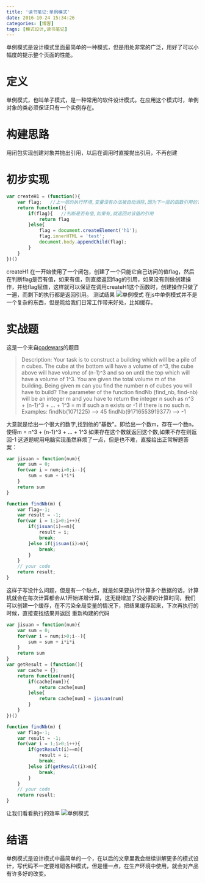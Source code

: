 ```yaml
---
title: '读书笔记:单例模式'
date: 2016-10-24 15:34:26
categories: [博客]
tags: [模式设计,读书笔记]
---
```

单例模式是设计模式里面最简单的一种模式，但是用处非常的广泛，用好了可以小幅度的提示整个页面的性能。
<!-- more -->
# 定义
单例模式，也叫单子模式，是一种常用的软件设计模式。在应用这个模式时，单例对象的类必须保证只有一个实例存在。
# 构建思路
用闭包实现创建对象并抛出引用，以后在调用时直接抛出引用，不再创建
# 初步实现
```javascript
var createH1 = (function(){
	var flag;	//上一层的执行环境,变量没有办法被自动消除,因为下一层的函数引用的它
	return function(){
		if(flag){	//判断是否有值,如果有,就返回对该值的引用
			return flag
		}else{
			flag = document.createElement('h1');
			flag.innerHTML = 'test';
			document.body.appendChild(flag);
		}
	}
})()
```
createH1 在一开始使用了一个闭包，创建了一个只能它自己访问的值flag，然后在判断flag是否有值，如果有值，则直接返回flag的引用，如果没有则做创建操作，并给flag赋值，这样就可以保证在调用createH1这个函数时，创建操作只做了一遍，而剩下的执行都是返回引用。
测试结果
![单例模式](/images/moshi/moshi1.jpg)
在js中单例模式并不是一个复杂的东西，但是能给我们日常工作带来好处，比如缓存。
# 实战题
这是一个来自[codewars](https://www.codewars.com)的题目
> Description:
> Your task is to construct a building which will be a pile of n cubes. The cube at the bottom will have a volume of n^3, the cube above will have volume of (n-1)^3 and so on until the top which will have a volume of 1^3.
> You are given the total volume m of the building. Being given m can you find the number n of cubes you will have to build?
> The parameter of the function findNb (find_nb, find-nb) will be an integer m and you have to return the integer n such as n^3 + (n-1)^3 + ... + 1^3 = m if such a n exists or -1 if there is no such n.
> Examples:
> findNb(1071225) --> 45
> findNb(91716553919377) --> -1

大意就是给出一个很大的数字,找到他的"基数"。即给出一个数m，存在一个数n，使得m = n^3 + (n-1)^3 + ... + 1^3 如果存在这个数就返回这个数,如果不存在则返回-1
这道题呢用电脑实现虽然麻烦了一点，但是也不难，直接给出正常解题答案：
```javascript
var jisuan = function(num){
    var sum = 0;
    for(var i = num;i>0;i--){
        sum = sum + i*i*i
    }
    return sum
}

function findNb(m) {
    var flag=-1;
    var result = -1;
    for(var i = 1;i>0;i++){
        if(jisuan(i)==m){
            result = i;
            break;
        }else if(jisuan(i)>m){
            break;
        }
    }
    // your code
    return result;
}
```
这样子写没什么问题，但是有一个缺点，就是如果要执行计算多个数据的话，计算机就会在每次计算都会从1开始递增计算，这无疑增加了没必要的计算时间，我们可以创建一个缓存，在不污染全局变量的情况下，把结果缓存起来，下次再执行的时候，直接查找结果并返回
重新构建的代码
```javascript
var jisuan = function(num){
    var sum = 0;
    for(var i = num;i>0;i--){
        sum = sum + i*i*i
    }
    return sum
}
var getResult = (function(){
    var cache = {};
    return function(num){
        if(cache[num]){
            return cache[num]
        }else{
            return cache[num] = jisuan(num)
        }
    }
})()

function findNb(m) {
    var flag=-1;
    var result = -1;
    for(var i = 1;i>0;i++){
        if(getResult(i)==m){
            result = i;
            break;
        }else if(getResult(i)>m){
            break;
        }
    }
    // your code
    return result;
}
```
让我们看看执行的效率
![单例模式](/images/moshi/moshi2.jpg)
# 结语
单例模式是设计模式中最简单的一个，在以后的文章里我会继续讲解更多的模式设计，写代码不一定要堆砌各种模式，但是懂一点，在生产环境中使用，就会对产品有许多好的改变。